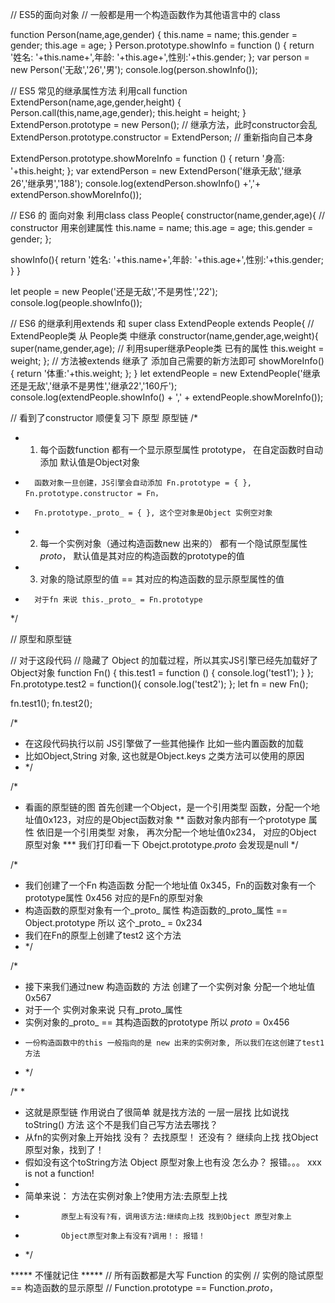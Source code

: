 // ES5的面向对象
// 一般都是用一个构造函数作为其他语言中的 class

function Person(name,age,gender) {
  this.name = name;
  this.gender = gender;
  this.age = age;
}
Person.prototype.showInfo = function () {
  return '姓名: '+this.name+',年龄: '+this.age+',性别:'+this.gender;
};
var person = new Person('无敌','26','男');
console.log(person.showInfo());

//  ES5  常见的继承属性方法 利用call
function ExtendPerson(name,age,gender,height) {
  Person.call(this,name,age,gender);
  this.height = height;
}
ExtendPerson.prototype = new Person();  // 继承方法，此时constructor会乱
ExtendPerson.prototype.constructor = ExtendPerson; // 重新指向自己本身

ExtendPerson.prototype.showMoreInfo = function () {
  return '身高: '+this.height;
};
var extendPerson = new ExtendPerson('继承无敌','继承26','继承男','188');
console.log(extendPerson.showInfo() +','+ extendPerson.showMoreInfo());


// ES6 的 面向对象 利用class
class People{
  constructor(name,gender,age){  // constructor 用来创建属性
    this.name = name;
    this.age = age;
    this.gender = gender;
  };

  showInfo(){
    return '姓名: '+this.name+',年龄: '+this.age+',性别:'+this.gender;
  }
}

let people = new People('还是无敌','不是男性','22');
console.log(people.showInfo());

// ES6 的继承利用extends 和 super
class ExtendPeople extends People{   // ExtendPeople类 从 People类 中继承
  constructor(name,gender,age,weight){
    super(name,gender,age);  // 利用super继承People类 已有的属性
    this.weight = weight;
  };
  // 方法被extends 继承了 添加自己需要的新方法即可
  showMoreInfo(){
    return '体重:'+this.weight;
  };
}
let extendPeople = new ExtendPeople('继承还是无敌','继承不是男性','继承22','160斤');
console.log(extendPeople.showInfo() + ',' + extendPeople.showMoreInfo());

// 看到了constructor 顺便复习下 原型 原型链
/*
*  1. 每个函数function 都有一个显示原型属性 prototype， 在自定函数时自动添加 默认值是Object对象
*       函数对象一旦创建，JS引擎会自动添加 Fn.prototype = { }, Fn.prototype.constructor = Fn，
 *       Fn.prototype._proto_ = { }, 这个空对象是Object 实例空对象
*   2. 每一个实例对象（通过构造函数new 出来的） 都有一个隐试原型属性 _proto_， 默认值是其对应的构造函数的prototype的值
*   3.  对象的隐试原型的值 == 其对应的构造函数的显示原型属性的值
*       对于fn 来说 this._proto_ = Fn.prototype
*/

// 原型和原型链

// 对于这段代码
// 隐藏了 Object 的加载过程，所以其实JS引擎已经先加载好了Object对象
function Fn() {
  this.test1 = function () {
    console.log('test1');
  }
};
Fn.prototype.test2 = function(){
  console.log('test2');
};
let fn = new Fn();

fn.test1();
fn.test2();

/*
* 在这段代码执行以前 JS引擎做了一些其他操作 比如一些内置函数的加载
*  比如Object,String 对象, 这也就是Object.keys 之类方法可以使用的原因
* */

/*
*  看画的原型链的图 首先创建一个Object，是一个引用类型 函数，分配一个地址值0x123，对应的是Object函数对象
**  函数对象内部有一个prototype 属性 依旧是一个引用类型 对象， 再次分配一个地址值0x234， 对应的Object 原型对象
***  我们打印看一下 Obejct.prototype._proto_  会发现是null
*/

/*
*  我们创建了一个Fn 构造函数 分配一个地址值 0x345，Fn的函数对象有一个prototype属性 0x456 对应的是Fn的原型对象
*   构造函数的原型对象有一个_proto_ 属性  构造函数的_proto_属性 == Object.prototype 所以 这个_proto_ = 0x234
*    我们在Fn的原型上创建了test2 这个方法
* */

/*
*  接下来我们通过new 构造函数的 方法 创建了一个实例对象 分配一个地址值 0x567
*   对于一个 实例对象来说 只有_proto_属性
*    实例对象的_proto_ == 其构造函数的prototype 所以 _proto_ = 0x456
*     一份构造函数中的this 一般指向的是 new 出来的实例对象, 所以我们在这创建了test1方法
* */


/*
*
* 这就是原型链  作用说白了很简单 就是找方法的 一层一层找 比如说找toString() 方法 这个不是我们自己写方法去哪找？
*  从fn的实例对象上开始找 没有？ 去找原型！ 还没有？ 继续向上找 找Object原型对象，找到了！
*   假如没有这个toString方法 Object 原型对象上也有没 怎么办？ 报错。。。 xxx is not a function!
*
*  简单来说： 方法在实例对象上?使用方法:去原型上找
*             原型上有没有?有，调用该方法:继续向上找 找到Object 原型对象上
*             Object原型对象上有没有?调用！: 报错！
* */

***** 不懂就记住 *****
// 所有函数都是大写 Function 的实例
// 实例的隐试原型 == 构造函数的显示原型
// Function.prototype == Function._proto_，





















